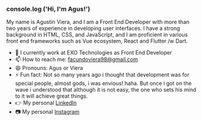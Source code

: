 ### console.log ('Hi, I'm Agus!') 
My name is Agustin Viera, and I am a Front End Developer with more than two years of experience in developing user interfaces. I have a strong background in HTML, CSS, and JavaScript, and I am proficient in various front end frameworks such as Vue ecosystem, React and Flutter /w Dart.

- 🔭 I currently work at EXO Technologies as Front End Developer
- 📫 How to reach me: facundoviera98@gmail.com
- 😄 Pronouns: Agus or Viera
- ⚡ Fun fact: Not so many years ago i thought that development was for special people, almost gods, i was envious! haha. But once i got on the wave i understood that although it is not easy, the one who sets his mind to it will achieve great things.
- 👉 My personal [LinkedIn](https://www.linkedin.com/in/agustinvieradev/)
- 📷 My personal [Instagram](https://www.instagram.com/agusviera__/)
